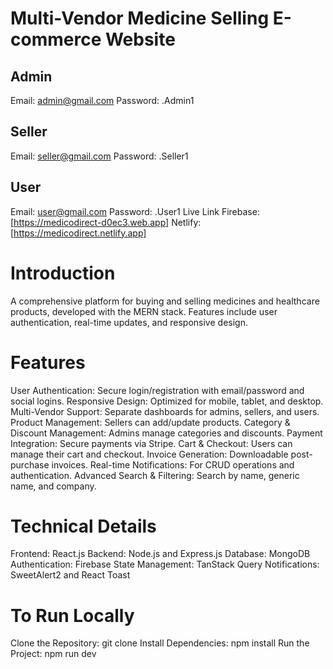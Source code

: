 # Multi-Vendor Medicine Selling E-commerce Website
## Admin
Email: admin@gmail.com
Password: .Admin1
## Seller
Email: seller@gmail.com
Password: .Seller1
## User
Email: user@gmail.com
Password: .User1
Live Link
Firebase: [https://medicodirect-d0ec3.web.app]
Netlify: [https://medicodirect.netlify.app]
# Introduction
A comprehensive platform for buying and selling medicines and healthcare products, developed with the MERN stack. Features include user authentication, real-time updates, and responsive design.

# Features
User Authentication: Secure login/registration with email/password and social logins.
Responsive Design: Optimized for mobile, tablet, and desktop.
Multi-Vendor Support: Separate dashboards for admins, sellers, and users.
Product Management: Sellers can add/update products.
Category & Discount Management: Admins manage categories and discounts.
Payment Integration: Secure payments via Stripe.
Cart & Checkout: Users can manage their cart and checkout.
Invoice Generation: Downloadable post-purchase invoices.
Real-time Notifications: For CRUD operations and authentication.
Advanced Search & Filtering: Search by name, generic name, and company.
# Technical Details
Frontend: React.js
Backend: Node.js and Express.js
Database: MongoDB
Authentication: Firebase
State Management: TanStack Query
Notifications: SweetAlert2 and React Toast
# To Run Locally
Clone the Repository: git clone <repository-url>
Install Dependencies: npm install
Run the Project: npm run dev

